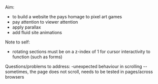 Aim:
- to build a website the pays homage to pixel art games
- pay attention to viewer attention 
- apply parallax
- add fluid site animations

Note to self:
- rotating sections must be on a z-index of 1 for cursor interactivity to function (such as forms)

Questions/problems to address:
-unexpected behaviour in scrolling 
--sometimes, the page does not scroll, needs to be tested in pages/across browsers
